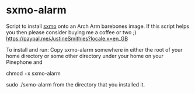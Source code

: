 # sxmo-alarm
Script to install [sxmo](https://sr.ht/~mil/Sxmo/) onto an Arch Arm barebones image. 
If this script helps you then please consider buying me a coffee or two ;)
https://paypal.me/JustineSmithies?locale.x=en_GB

To install and run:
Copy sxmo-alarm somewhere in either the root of your home directory 
or some other directory under your home on your Pinephone and

chmod +x sxmo-alarm

sudo ./sxmo-alarm from the directory that you installed it.
